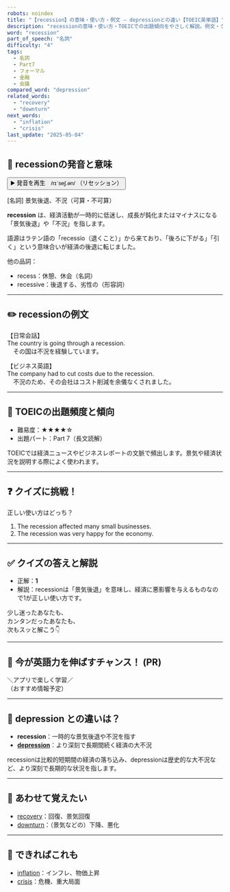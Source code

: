 ```yaml
---
robots: noindex
title: "【recession】の意味・使い方・例文 ― depressionとの違い【TOEIC英単語】"
description: "recessionの意味・使い方・TOEICでの出題傾向をやさしく解説。例文・クイズ付きでdepressionとの違いもわかりやすく学べます。"
word: "recession"
part_of_speech: "名詞"
difficulty: "4"
tags:
  - 名詞
  - Part7
  - フォーマル
  - 金融
  - 会議
compared_word: "depression"
related_words:
  - "recovery"
  - "downturn"
next_words:
  - "inflation"
  - "crisis"
last_update: "2025-05-04"
---
```


## 🔰 recessionの発音と意味

<button class="play-audio" onclick="playTTS('recession')">
  <span class="play-audio-main">
    ▶️ 発音を再生　/rɪˈseʃ.ən/
  </span>
  <span class="play-audio-sub">
    （リセッション）
  </span>
</button>

[名詞] 景気後退、不況（可算・不可算）

**recession** は、経済活動が一時的に低迷し、成長が鈍化またはマイナスになる「景気後退」や「不況」を指します。

語源はラテン語の「recessio（退くこと）」から来ており、「後ろに下がる」「引く」という意味合いが経済の後退に転じました。

他の品詞：  
- recess：休憩、休会（名詞）
- recessive：後退する、劣性の（形容詞）

---

## ✏️ recessionの例文

【日常会話】  
The country is going through a recession.  
　その国は不況を経験しています。

【ビジネス英語】  
The company had to cut costs due to the recession.  
　不況のため、その会社はコスト削減を余儀なくされました。

---

## 🎯 TOEICの出題頻度と傾向

- 難易度：★★★★☆
- 出題パート：Part 7（長文読解）

TOEICでは経済ニュースやビジネスレポートの文脈で頻出します。景気や経済状況を説明する際によく使われます。

---

## ❓ クイズに挑戦！

正しい使い方はどっち？

1. The recession affected many small businesses.  
2. The recession was very happy for the economy.

---

## ✅ クイズの答えと解説

- 正解：**1**
- 解説：recessionは「景気後退」を意味し、経済に悪影響を与えるものなので1が正しい使い方です。

少し迷ったあなたも、  
カンタンだったあなたも、  
次もスッと解こう👇️

---

## 🚀 今が英語力を伸ばすチャンス！ (PR)

<div class="info-center">
＼アプリで楽しく学習／<br>  
（おすすめ情報予定）
</div>

---

## 🤔  depression との違いは？

- **recession**：一時的な景気後退や不況を指す
- **[depression](/word/depression/)**：より深刻で長期間続く経済の大不況

recessionは比較的短期間の経済の落ち込み、depressionは歴史的な大不況など、より深刻で長期的な状況を指します。

---

## 🧩 あわせて覚えたい

- [recovery](/word/recovery/)：回復、景気回復
- [downturn](/word/downturn/)：（景気などの）下降、悪化

---

## 📖 できればこれも

- [inflation](/word/inflation/)：インフレ、物価上昇
- [crisis](/word/crisis/)：危機、重大局面

<!-- cvid: aid27_bid16 -->
